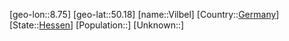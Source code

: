 ﻿---
location: [50.18,8.75]
type: City
tags:
- geo/City


SpocWebEntityId: 35290
isDeleted: false
confidential: public

---
[geo-lon::8.75]
[geo-lat::50.18]
[name::Vilbel]
[Country::[Germany](geo/Continent/Europe/Germany.md)]
[State::[Hessen](geo/Continent/Europe/Germany/Hessen.md)]
[Population::]
[Unknown::]

